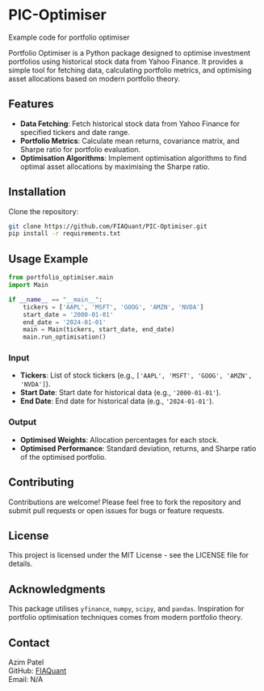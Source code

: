 # PIC-Optimiser

Example code for portfolio optimiser

Portfolio Optimiser is a Python package designed to optimise investment portfolios using historical stock data from Yahoo Finance. It provides a simple tool for fetching data, calculating portfolio metrics, and optimising asset allocations based on modern portfolio theory.

## Features

- **Data Fetching**: Fetch historical stock data from Yahoo Finance for specified tickers and date range.
- **Portfolio Metrics**: Calculate mean returns, covariance matrix, and Sharpe ratio for portfolio evaluation.
- **Optimisation Algorithms**: Implement optimisation algorithms to find optimal asset allocations by maximising the Sharpe ratio.

## Installation

Clone the repository:
```bash
git clone https://github.com/FIAQuant/PIC-Optimiser.git
pip install -r requirements.txt
```

## Usage Example

```python
from portfolio_optimiser.main
import Main

if __name__ == "__main__":
    tickers = ['AAPL', 'MSFT', 'GOOG', 'AMZN', 'NVDA']
    start_date = '2000-01-01'
    end_date = '2024-01-01'
    main = Main(tickers, start_date, end_date)
    main.run_optimisation()
```

### Input
- **Tickers**: List of stock tickers (e.g., `['AAPL', 'MSFT', 'GOOG', 'AMZN', 'NVDA']`).
- **Start Date**: Start date for historical data (e.g., `'2000-01-01'`).
- **End Date**: End date for historical data (e.g., `'2024-01-01'`).

### Output
- **Optimised Weights**: Allocation percentages for each stock.
- **Optimised Performance**: Standard deviation, returns, and Sharpe ratio of the optimised portfolio.

## Contributing

Contributions are welcome! Please feel free to fork the repository and submit pull requests or open issues for bugs or feature requests.

## License

This project is licensed under the MIT License - see the LICENSE file for details.

## Acknowledgments

This package utilises `yfinance`, `numpy`, `scipy`, and `pandas`. 
Inspiration for portfolio optimisation techniques comes from modern portfolio theory.

## Contact

Azim Patel  
GitHub: [FIAQuant](https://github.com/FIAQuant)  
Email: N/A

